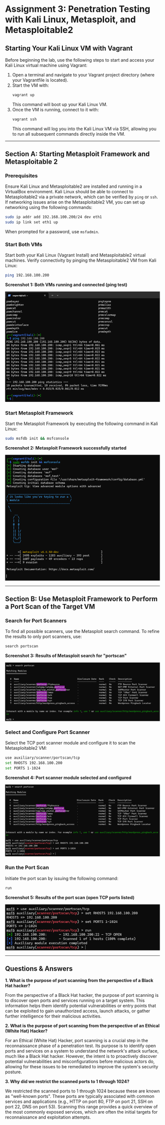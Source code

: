 # Assignment 3: Penetration Testing with Kali Linux, Metasploit, and Metasploitable2

## Starting Your Kali Linux VM with Vagrant

Before beginning the lab, use the following steps to start and access your Kali Linux virtual machine using Vagrant:

1. Open a terminal and navigate to your Vagrant project directory (where your Vagrantfile is located).
2. Start the VM with:
   ```bash
   vagrant up
   ```
   This command will boot up your Kali Linux VM.
3. Once the VM is running, connect to it with:
   ```bash
   vagrant ssh
   ```
   This command will log you into the Kali Linux VM via SSH, allowing you to run all subsequent commands directly inside the VM.

---

## Section A: Starting Metasploit Framework and Metasploitable 2

### Prerequisites
Ensure Kali Linux and Metasploitable2 are installed and running in a VirtualBox environment. Kali Linux should be able to connect to Metasploitable2 via a private network, which can be verified by `ping` or `ssh`. If networking issues arise on the Metasploitable2 VM, you can set up networking using the following commands:

```bash
sudo ip addr add 192.168.100.200/24 dev eth1
sudo ip link set eth1 up
```
When prompted for a password, use `msfadmin`.

### Start Both VMs
Start both your Kali Linux (Vagrant Install) and Metasploitable2 virtual machines. Verify connectivity by pinging the Metasploitable2 VM from Kali Linux:

```bash
ping 192.168.100.200
```

**Screenshot 1: Both VMs running and connected (ping test)**

![Kali and Metasploitable2 VMs running and ping test](./SS1%20Vagrant%20and%20MS.png)

### Start Metasploit Framework
Start the Metasploit Framework by executing the following command in Kali Linux:

```bash
sudo msfdb init && msfconsole
```

**Screenshot 2: Metasploit Framework successfully started**

![Metasploit Framework started](./SS2%20database%20up.png)

---

## Section B: Use Metasploit Framework to Perform a Port Scan of the Target VM

### Search for Port Scanners
To find all possible scanners, use the Metasploit search command. To refine the results to only port scanners, use:

```bash
search portscan
```

**Screenshot 3: Results of Metasploit search for "portscan"**

![Metasploit portscan search results](./SS3%20Port%20scan.png)

### Select and Configure Port Scanner
Select the TCP port scanner module and configure it to scan the Metasploitable2 VM:

```bash
use auxiliary/scanner/portscan/tcp
set RHOSTS 192.168.100.200
set PORTS 1-1024
```

**Screenshot 4: Port scanner module selected and configured**

![Port scanner module configured](./SS4%20ports%20set.png)

### Run the Port Scan
Initiate the port scan by issuing the following command:

```bash
run
```

**Screenshot 5: Results of the port scan (open TCP ports listed)**

![Port scan results](./SS5%20scan%20result.png)

---

## Questions & Answers

**1. What is the purpose of port scanning from the perspective of a Black Hat hacker?**

From the perspective of a Black Hat hacker, the purpose of port scanning is to discover open ports and services running on a target system. This information helps them identify potential vulnerabilities or entry points that can be exploited to gain unauthorized access, launch attacks, or gather further intelligence for their malicious activities.

**2. What is the purpose of port scanning from the perspective of an Ethical (White Hat) Hacker?**

For an Ethical (White Hat) Hacker, port scanning is a crucial step in the reconnaissance phase of a penetration test. Its purpose is to identify open ports and services on a system to understand the network's attack surface, much like a Black Hat hacker. However, the intent is to proactively discover potential vulnerabilities and misconfigurations before malicious actors do, allowing for these issues to be remediated to improve the system's security posture.

**3. Why did we restrict the scanned ports to 1 through 1024?**

We restricted the scanned ports to 1 through 1024 because these are known as "well-known ports". These ports are typically associated with common services and applications (e.g., HTTP on port 80, FTP on port 21, SSH on port 22, DNS on port 53). Scanning this range provides a quick overview of the most commonly exposed services, which are often the initial targets for reconnaissance and exploitation attempts.
